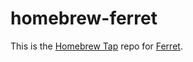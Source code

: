 # homebrew-ferret

This is the [Homebrew Tap](https://docs.brew.sh/Taps) repo for [Ferret](https://github.com/forthright/ferret). 

